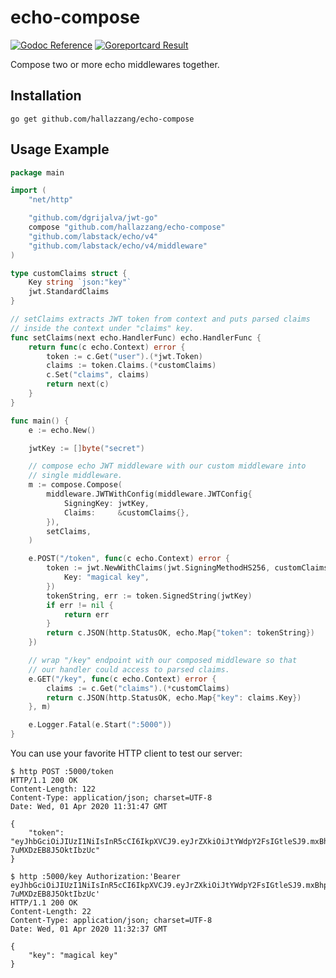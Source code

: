 # echo-compose

[![Godoc Reference](https://godoc.org/github.com/hallazzang/echo-compose?status.svg)](https://godoc.org/github.com/hallazzang/echo-compose)
[![Goreportcard Result](https://goreportcard.com/badge/github.com/hallazzang/echo-compose)](https://goreportcard.com/report/github.com/hallazzang/echo-compose)

Compose two or more echo middlewares together.

## Installation

```
go get github.com/hallazzang/echo-compose
```

## Usage Example

```go
package main

import (
	"net/http"

	"github.com/dgrijalva/jwt-go"
	compose "github.com/hallazzang/echo-compose"
	"github.com/labstack/echo/v4"
	"github.com/labstack/echo/v4/middleware"
)

type customClaims struct {
	Key string `json:"key"`
	jwt.StandardClaims
}

// setClaims extracts JWT token from context and puts parsed claims
// inside the context under "claims" key.
func setClaims(next echo.HandlerFunc) echo.HandlerFunc {
	return func(c echo.Context) error {
		token := c.Get("user").(*jwt.Token)
		claims := token.Claims.(*customClaims)
		c.Set("claims", claims)
		return next(c)
	}
}

func main() {
	e := echo.New()

	jwtKey := []byte("secret")

	// compose echo JWT middleware with our custom middleware into
	// single middleware.
	m := compose.Compose(
		middleware.JWTWithConfig(middleware.JWTConfig{
			SigningKey: jwtKey,
			Claims:     &customClaims{},
		}),
		setClaims,
	)

	e.POST("/token", func(c echo.Context) error {
		token := jwt.NewWithClaims(jwt.SigningMethodHS256, customClaims{
			Key: "magical key",
		})
		tokenString, err := token.SignedString(jwtKey)
		if err != nil {
			return err
		}
		return c.JSON(http.StatusOK, echo.Map{"token": tokenString})
	})

	// wrap "/key" endpoint with our composed middleware so that
	// our handler could access to parsed claims.
	e.GET("/key", func(c echo.Context) error {
		claims := c.Get("claims").(*customClaims)
		return c.JSON(http.StatusOK, echo.Map{"key": claims.Key})
	}, m)

	e.Logger.Fatal(e.Start(":5000"))
}
```

You can use your favorite HTTP client to test our server:

```
$ http POST :5000/token
HTTP/1.1 200 OK
Content-Length: 122
Content-Type: application/json; charset=UTF-8
Date: Wed, 01 Apr 2020 11:31:47 GMT

{
    "token": "eyJhbGciOiJIUzI1NiIsInR5cCI6IkpXVCJ9.eyJrZXkiOiJtYWdpY2FsIGtleSJ9.mxBhplkeaT3OskFbD_G8xtQ-7uMXDzEB8J5OktIbzUc"
}

$ http :5000/key Authorization:'Bearer eyJhbGciOiJIUzI1NiIsInR5cCI6IkpXVCJ9.eyJrZXkiOiJtYWdpY2FsIGtleSJ9.mxBhplkeaT3OskFbD_G8xtQ-7uMXDzEB8J5OktIbzUc'
HTTP/1.1 200 OK
Content-Length: 22
Content-Type: application/json; charset=UTF-8
Date: Wed, 01 Apr 2020 11:32:37 GMT

{
    "key": "magical key"
}
```
